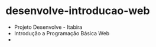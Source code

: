 # desenvolve-introducao-web
- Projeto Desenvolve  - Itabira
- Introdução a Programação Básica Web
- 
